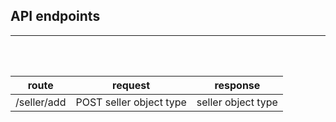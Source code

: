 ## API endpoints 
---

<br />
<br />


|    route     |   request   |  response  |
| ------------ |:------------:|:----------:|
| /seller/add  | POST seller object type  | seller object type |

